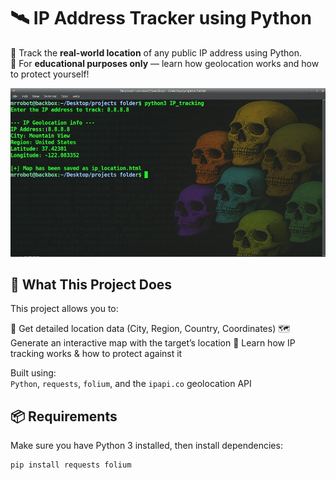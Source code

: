 # 🛰️ IP Address Tracker using Python

🎯 Track the **real-world location** of any public IP address using Python.  
🚨 For **educational purposes only** — learn how geolocation works and how to protect yourself!


![Screenshot](./screenshot.png)

## 🧠 What This Project Does

This project allows you to:

🧭 Get detailed location data (City, Region, Country, Coordinates)
🗺️ Generate an interactive map with the target’s location
🔐 Learn how IP tracking works & how to protect against it

Built using:  
`Python`, `requests`, `folium`, and the `ipapi.co` geolocation API


## 📦 Requirements

Make sure you have Python 3 installed, then install dependencies:

```bash
pip install requests folium
